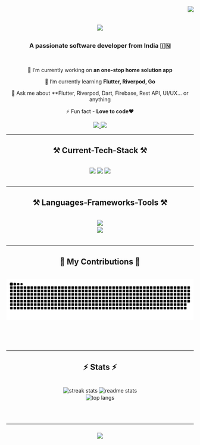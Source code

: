 <img align="right" src="https://visitor-badge.laobi.icu/badge?page_id=Priyanshu-Patra222.Priyanshu-Patra222" />

<h1 align="center">
    <img src="https://readme-typing-svg.herokuapp.com/?font=SourceCodePro&size=35&center=true&vCenter=true&width=500&height=70&duration=4000&lines=Hi+There!+👋;+I'm+Priyanshu+Patra!+🔥;" />
</h1>

<h3 align="center">A passionate software developer from India 🇮🇳</h3>

<br/>

<div align="center">
 
 🔭 I’m currently working on **an one-stop home solution app**
 
 🌱 I’m currently learning **Flutter, Riverpod, Go**

 💬 Ask me about **Flutter, Riverpod, Dart, Firebase, Rest API, UI/UX... or anything

 ⚡ Fun fact - **Love to code❤️**
 
 </div>
 
<div align="center"> 
  <a href="mailto:patra.priyanshu02@gmail.com">
    <img src="https://img.shields.io/badge/Gmail-333333?style=for-the-badge&logo=gmail&logoColor=red" />
  </a>
  <a href="https://linkedin.com/in/priyanshupatra" target="_blank">
    <img src="https://img.shields.io/badge/LinkedIn-0077B5?style=for-the-badge&logo=linkedin&logoColor=white" target="_blank" />
  </a>
<!--   <a href="https://salesp07.github.io" target="_blank">
     <img src="https://img.shields.io/badge/Portfolio-FF5722?style=for-the-badge&logo=todoist&logoColor=white" target="_blank" /> <!-- sqlite, safari, google-chrome are other good icon options 
  </a> -->
</div>

 <hr/>

<h2 align="center">⚒️ Current-Tech-Stack ⚒️</h2>
<br/>

<div align="center">
    <img src="https://img.shields.io/badge/Flutter-02569B?style=for-the-badge&logo=flutter&logoColor=white" />
    <img src="https://img.shields.io/badge/firebase-ffca28?style=for-the-badge&logo=firebase&logoColor=black" />
    <img src="https://img.shields.io/badge/Dart-0175C2?style=for-the-badge&logo=dart&logoColor=white" />
<br>
</div>

<br/>
<hr/>
 
<h2 align="center">⚒️ Languages-Frameworks-Tools ⚒️</h2>
<br/>

<div align="center">
    <img src="https://skillicons.dev/icons?i=flutter,firebase,dart,java,latex" /><br>
    <img src="https://skillicons.dev/icons?i=vscode,androidstudio,postman,stackoverflow,github,xd,figma,materialui,tailwind,git" />
<br>
</div>

<br/>
<hr/>

<div align="center">
  <h2>🐍 My Contributions 🐍</h2>
  <br>
  <img alt="snake eating my contributions" src="https://raw.githubusercontent.com/Priyanshu-Patra222/Priyanshu-Patra222/output/github-contribution-grid-snake.svg" />
  
  <br/><br/><br/>
</div>

<hr/>

<h2 align="center">⚡ Stats ⚡</h2>
<br>
<div align=center>
  <img width=390 src="https://github-readme-streak-stats-Priyanshu-Patra222.vercel.app/?user=salesp07&count_private=true&theme=react&border_radius=10" alt="streak stats"/>
  <img width=390 src="https://github-readme-stats-Priyanshu-Patra222.vercel.app/api?username=Priyanshu-Patra222&count_private=true&show_icons=true&theme=react&rank_icon=github&border_radius=10" alt="readme stats" />
  <br/>
  <img width=325 align="center" src="https://github-readme-stats-Priyanshu-Patra222.vercel.app/api/top-langs/?username=Priyanshu-Patra222&hide=HTML&langs_count=8&layout=compact&theme=react&border_radius=10&size_weight=0.5&count_weight=0.5&exclude_repo=github-readme-stats" alt="top langs" />
</div>

<br/><br/>
<hr/>

<h3 align="center">
    <img src="https://readme-typing-svg.herokuapp.com/?font=Righteous&size=25&center=true&vCenter=true&width=500&height=70&duration=4000&lines=Thanks+for+visiting!+✌️;+Shoot+me+a+message+on+Linkedin!;I'm+always+down+to+collab+:)">
</h3>

<br/>

